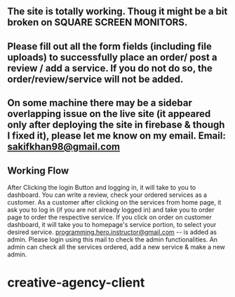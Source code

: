 ## The site is totally working. Thoug it might be a bit broken on SQUARE SCREEN MONITORS. 
## Please fill out all the form fields (including file uploads) to successfully place an order/ post a review / add a service. If you do not do so, the order/review/service will not be added.
## On some machine there may be a sidebar overlapping issue on the live site (it appeared only after deploying the site in firebase & though I fixed it), please let me know on my email. Email: sakifkhan98@gmail.com


## Working Flow
After Clicking the login Button and logging in, it will take to you to dashboard. You can write a review, check your ordered services as a customer. As a customer after clicking on the services from home page, it ask you to log in (if you are not already logged in) and take you to order page to order the respective service. If you click on order on customer dashboard, it will take you to homepage's service portion, to select your desired service. programming.hero.instructor@gmail.com -- is added as admin. Please login using this mail to check the admin functionalities. An admin can check all the services ordered, add a new service & make a new admin.

# creative-agency-client
